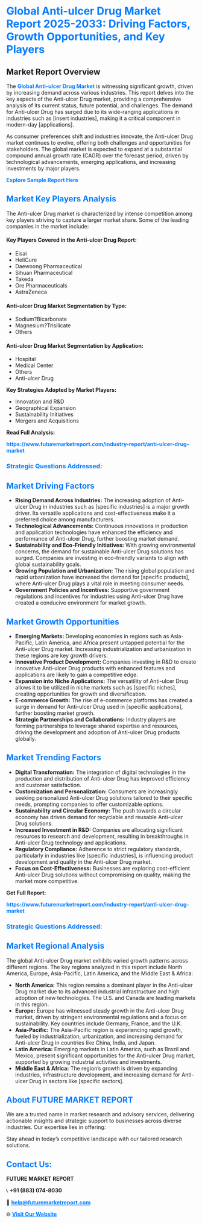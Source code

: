 <h1 style="color: #007BFF;">Global Anti-ulcer Drug Market Report 2025-2033: Driving Factors, Growth Opportunities, and Key Players</h1>

<section id="overview">
<h2>Market Report Overview</h2>
<p>The <a href="https://www.futuremarketreport.com/industry-report/anti-ulcer-drug-market" style="color: #007BFF; text-decoration: none;"><strong>Global Anti-ulcer Drug Market</strong></a> is witnessing significant growth, driven by increasing demand across various industries. This report delves into the key aspects of the Anti-ulcer Drug market, providing a comprehensive analysis of its current status, future potential, and challenges. The demand for Anti-ulcer Drug has surged due to its wide-ranging applications in industries such as [insert industries], making it a critical component in modern-day [applications].</p>
<p>As consumer preferences shift and industries innovate, the Anti-ulcer Drug market continues to evolve, offering both challenges and opportunities for stakeholders. The global market is expected to expand at a substantial compound annual growth rate (CAGR) over the forecast period, driven by technological advancements, emerging applications, and increasing investments by major players.</p>
</section>

<section id="overview">
<p><a href="https://www.futuremarketreport.com/request-sample/reportId=125710" style="color: #007BFF; text-decoration: none;"><strong>Explore Sample Report Here</strong></a></p>
</section>

<section id="key-players">
<h2 style="color: #007BFF;">Market Key Players Analysis</h2>
<p>The Anti-ulcer Drug market is characterized by intense competition among key players striving to capture a larger market share. Some of the leading companies in the market include:</p>
<h4>Key Players Covered in the Anti-ulcer Drug Report:</h4>
<ul><li>Eisai</li><li>HeliCure</li><li>Daewoong Pharmaceutical</li><li>Sihuan Pharmaceutical</li><li>Takeda</li><li>Ore Pharmaceuticals</li><li>AstraZeneca</li></ul>
<h4>Anti-ulcer Drug Market Segmentation by Type:</h4>
<ul><li>Sodium?Bicarbonate</li><li>Magnesium?Trisilicate</li><li>Others</li></ul>

<h4>Anti-ulcer Drug Market Segmentation by Application:</h4>
<ul><li>Hospital</li><li>Medical Center</li><li>Others</li><li>Anti-ulcer Drug</li></ul>
<p><strong>Key Strategies Adopted by Market Players:</strong></p>
<ul>
<li>Innovation and R&D</li>
<li>Geographical Expansion</li>
<li>Sustainability Initiatives</li>
<li>Mergers and Acquisitions</li>
</ul>
</section>

<section>
<p><strong>Read Full Analysis: </strong></p><a href="https://www.futuremarketreport.com/industry-report/anti-ulcer-drug-market" style="color: #007BFF; text-decoration: none;"><strong>https://www.futuremarketreport.com/industry-report/anti-ulcer-drug-market</strong></a>
<h3 style="color: #007BFF;">Strategic Questions Addressed:</h3>
</section>

<section id="driving-factors">
<h2 style="color: #007BFF;">Market Driving Factors</h2>
<ul>
<li><strong>Rising Demand Across Industries:</strong> The increasing adoption of Anti-ulcer Drug in industries such as [specific industries] is a major growth driver. Its versatile applications and cost-effectiveness make it a preferred choice among manufacturers.</li>
<li><strong>Technological Advancements:</strong> Continuous innovations in production and application technologies have enhanced the efficiency and performance of Anti-ulcer Drug, further boosting market demand.</li>
<li><strong>Sustainability and Eco-Friendly Initiatives:</strong> With growing environmental concerns, the demand for sustainable Anti-ulcer Drug solutions has surged. Companies are investing in eco-friendly variants to align with global sustainability goals.</li>
<li><strong>Growing Population and Urbanization:</strong> The rising global population and rapid urbanization have increased the demand for [specific products], where Anti-ulcer Drug plays a vital role in meeting consumer needs.</li>
<li><strong>Government Policies and Incentives:</strong> Supportive government regulations and incentives for industries using Anti-ulcer Drug have created a conducive environment for market growth.</li>
</ul>
</section>

<section id="growth-opportunities">
<h2 style="color: #007BFF;">Market Growth Opportunities</h2>
<ul>
<li><strong>Emerging Markets:</strong> Developing economies in regions such as Asia-Pacific, Latin America, and Africa present untapped potential for the Anti-ulcer Drug market. Increasing industrialization and urbanization in these regions are key growth drivers.</li>
<li><strong>Innovative Product Development:</strong> Companies investing in R&D to create innovative Anti-ulcer Drug products with enhanced features and applications are likely to gain a competitive edge.</li>
<li><strong>Expansion into Niche Applications:</strong> The versatility of Anti-ulcer Drug allows it to be utilized in niche markets such as [specific niches], creating opportunities for growth and diversification.</li>
<li><strong>E-commerce Growth:</strong> The rise of e-commerce platforms has created a surge in demand for Anti-ulcer Drug used in [specific applications], further boosting market growth.</li>
<li><strong>Strategic Partnerships and Collaborations:</strong> Industry players are forming partnerships to leverage shared expertise and resources, driving the development and adoption of Anti-ulcer Drug products globally.</li>
</ul>
</section>

<section id="trending-factors">
<h2 style="color: #007BFF;">Market Trending Factors</h2>
<ul>
<li><strong>Digital Transformation:</strong> The integration of digital technologies in the production and distribution of Anti-ulcer Drug has improved efficiency and customer satisfaction.</li>
<li><strong>Customization and Personalization:</strong> Consumers are increasingly seeking personalized Anti-ulcer Drug solutions tailored to their specific needs, prompting companies to offer customizable options.</li>
<li><strong>Sustainability and Circular Economy:</strong> The push towards a circular economy has driven demand for recyclable and reusable Anti-ulcer Drug solutions.</li>
<li><strong>Increased Investment in R&D:</strong> Companies are allocating significant resources to research and development, resulting in breakthroughs in Anti-ulcer Drug technology and applications.</li>
<li><strong>Regulatory Compliance:</strong> Adherence to strict regulatory standards, particularly in industries like [specific industries], is influencing product development and quality in the Anti-ulcer Drug market.</li>
<li><strong>Focus on Cost-Effectiveness:</strong> Businesses are exploring cost-efficient Anti-ulcer Drug solutions without compromising on quality, making the market more competitive.</li>
</ul>
</section>

<section>
<p><strong>Get Full Report: </strong></p><a href="https://www.futuremarketreport.com/industry-report/anti-ulcer-drug-market" style="color: #007BFF; text-decoration: none;"><strong>https://www.futuremarketreport.com/industry-report/anti-ulcer-drug-market</strong></a>
<h3 style="color: #007BFF;">Strategic Questions Addressed:</h3>
</section>


<section id="regional-analysis">
<h2 style="color: #007BFF;">Market Regional Analysis</h2>
<p>The global Anti-ulcer Drug market exhibits varied growth patterns across different regions. The key regions analyzed in this report include North America, Europe, Asia-Pacific, Latin America, and the Middle East & Africa:</p>
<ul>
<li><strong>North America:</strong> This region remains a dominant player in the Anti-ulcer Drug market due to its advanced industrial infrastructure and high adoption of new technologies. The U.S. and Canada are leading markets in this region.</li>
<li><strong>Europe:</strong> Europe has witnessed steady growth in the Anti-ulcer Drug market, driven by stringent environmental regulations and a focus on sustainability. Key countries include Germany, France, and the U.K.</li>
<li><strong>Asia-Pacific:</strong> The Asia-Pacific region is experiencing rapid growth, fueled by industrialization, urbanization, and increasing demand for Anti-ulcer Drug in countries like China, India, and Japan.</li>
<li><strong>Latin America:</strong> Emerging markets in Latin America, such as Brazil and Mexico, present significant opportunities for the Anti-ulcer Drug market, supported by growing industrial activities and investments.</li>
<li><strong>Middle East & Africa:</strong> The region’s growth is driven by expanding industries, infrastructure development, and increasing demand for Anti-ulcer Drug in sectors like [specific sectors].</li>
</ul>
</section>

<footer>
<h2 style="color: #007BFF;">About FUTURE MARKET REPORT</h2>
<p>We are a trusted name in market research and advisory services, delivering actionable insights and strategic support to businesses across diverse industries. Our expertise lies in offering:</p>

<p>Stay ahead in today’s competitive landscape with our tailored research solutions.</p>

<h2 style="color: #007BFF;">Contact Us:</h2>
<p><strong>FUTURE MARKET REPORT</strong></p>
<p>📞 <strong>+91 (883) 074-8030</strong></p>
<p>📧 <strong><a href="mailto:help@futuremarketreport.com" style="color: #007BFF;">help@futuremarketreport.com</a></strong></p>
<p>🌐 <strong><a href="https://www.futuremarketreport.com/" style="color: #007BFF;">Visit Our Website</a></strong></p>
</footer>